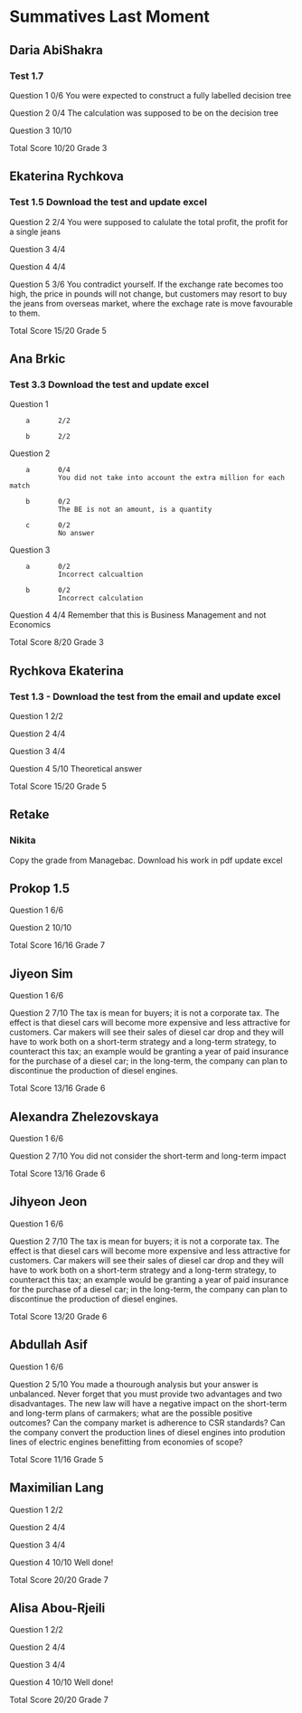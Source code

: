 # Summatives Last Moment
## Daria AbiShakra
### Test 1.7


Question 1      0/6
                You were expected to construct a fully labelled decision tree

Question 2      0/4
                The calculation was supposed to be on the decision tree

Question 3      10/10

Total Score 10/20 Grade 3

## Ekaterina Rychkova
### Test 1.5 Download the test and update excel




Question 2      2/4
                You were supposed to calulate the total profit, the profit for a single jeans

Question 3      4/4

Question 4      4/4

Question 5      3/6
                You contradict yourself. 
                If the exchange rate becomes too high, the price in pounds will not change,
                but customers may resort to buy the jeans from overseas market, where the
                exchage rate is move favourable to them.

Total Score 15/20 Grade 5

## Ana Brkic
### Test 3.3 Download the test and update excel

Question 1

        a       2/2

        b       2/2

Question 2

        a       0/4
                You did not take into account the extra million for each match

        b       0/2
                The BE is not an amount, is a quantity

        c       0/2
                No answer

Question 3  

        a       0/2
                Incorrect calcualtion

        b       0/2
                Incorrect calculation

Question 4      4/4
                Remember that this is Business Management and not Economics
                

Total Score 8/20  Grade 3

## Rychkova Ekaterina
### Test 1.3 - Download the test from the email and update excel

Question 1      2/2

Question 2      4/4

Question 3      4/4

Question 4      5/10
                Theoretical answer

Total Score 15/20 Grade 5

## Retake

### Nikita
Copy the grade from Managebac.
Download his work in pdf
update excel

## Prokop 1.5

Question 1      6/6

Question 2      10/10

Total Score 16/16 Grade 7

## Jiyeon Sim

Question 1      6/6

Question 2      7/10 
                The tax is mean for buyers; it is not a corporate tax. The effect is that diesel cars
                will become more expensive and less attractive for customers. Car makers will see their
                sales of diesel car drop and they will have to work both on a short-term strategy and a
                long-term strategy, to counteract this tax; an example would be granting a year of paid 
                insurance for the purchase of a diesel car; in the long-term, the company can plan to
                discontinue the production of diesel engines.

Total Score  13/16 Grade 6

## Alexandra Zhelezovskaya

Question 1      6/6

Question  2     7/10
                You did not consider the short-term and long-term impact

Total Score 13/16 Grade 6

## Jihyeon Jeon

Question 1      6/6

Question 2      7/10
                The tax is mean for buyers; it is not a corporate tax. The effect is that diesel cars
                will become more expensive and less attractive for customers. Car makers will see their
                sales of diesel car drop and they will have to work both on a short-term strategy and a
                long-term strategy, to counteract this tax; an example would be granting a year of paid 
                insurance for the purchase of a diesel car; in the long-term, the company can plan to
                discontinue the production of diesel engines.
                
Total Score 13/20 Grade 6

## Abdullah Asif

Question 1      6/6

Question 2      5/10
                You made a thourough analysis but your answer is unbalanced.
                Never forget that you must provide two advantages and two disadvantages.
                The new law will have a negative impact on the short-term and long-term
                plans of carmakers; what are the possible positive outcomes?
                Can the company market is adherence to CSR standards? Can the company
                convert the production lines of diesel engines into prodution lines of 
                electric engines benefitting from economies of scope?

Total Score 11/16 Grade 5

## Maximilian Lang

Question 1      2/2

Question 2      4/4

Question 3      4/4

Question 4      10/10
                Well done!

Total Score 20/20 Grade 7

## Alisa Abou-Rjeili

Question 1      2/2

Question 2      4/4

Question 3      4/4

Question 4      10/10
                Well done!

Total Score 20/20 Grade 7

